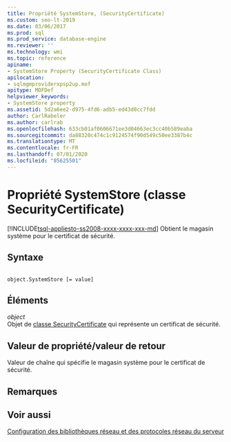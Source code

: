 ```yaml
---
title: Propriété SystemStore, (SecurityCertificate)
ms.custom: seo-lt-2019
ms.date: 03/06/2017
ms.prod: sql
ms.prod_service: database-engine
ms.reviewer: ''
ms.technology: wmi
ms.topic: reference
apiname:
- SystemStore Property (SecurityCertificate Class)
apilocation:
- sqlmgmproviderxpsp2up.mof
apitype: MOFDef
helpviewer_keywords:
- SystemStore property
ms.assetid: 5d2a6ee2-d975-4fd6-adb5-ed43d0cc7fdd
author: CarlRabeler
ms.author: carlrab
ms.openlocfilehash: 633cb01af0606671ee3d04663ec3cc40b589eaba
ms.sourcegitcommit: da88320c474c1c9124574f90d549c50ee3387b4c
ms.translationtype: MT
ms.contentlocale: fr-FR
ms.lasthandoff: 07/01/2020
ms.locfileid: "85625501"
---
```

# <a name="systemstore-property-securitycertificate-class"></a>Propriété SystemStore (classe SecurityCertificate)
[!INCLUDE[tsql-appliesto-ss2008-xxxx-xxxx-xxx-md](../../../includes/applies-to-version/sqlserver.md)]
  Obtient le magasin système pour le certificat de sécurité.  
  
## <a name="syntax"></a>Syntaxe  
  
```  
  
object.SystemStore [= value]  
```  
  
## <a name="parts"></a>Éléments  
 *object*  
 Objet de [classe SecurityCertificate](../../../relational-databases/wmi-provider-configuration-classes/securitycertificate-class/securitycertificate-class.md) qui représente un certificat de sécurité.  
  
## <a name="property-valuereturn-value"></a>Valeur de propriété/valeur de retour  
 Valeur de chaîne qui spécifie le magasin système pour le certificat de sécurité.  
  
## <a name="remarks"></a>Remarques  
  
## <a name="see-also"></a>Voir aussi  
 [Configuration des bibliothèques réseau et des protocoles réseau du serveur](https://msdn.microsoft.com/library/ms177485\(v=sql.100\).aspx)  
  
  
